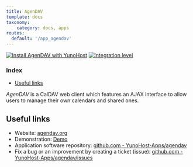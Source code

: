 ```yaml
---
title: AgenDAV
template: docs
taxonomy:
    category: docs, apps
routes:
  default: '/app_agendav'
---
```


[![Install AgenDAV with YunoHost](https://install-app.yunohost.org/install-with-yunohost.svg)](https://install-app.yunohost.org/?app=agendav) [![Integration level](https://dash.yunohost.org/integration/agendav.svg)](https://dash.yunohost.org/appci/app/agendav)

### Index

- [Useful links](#useful-links)

*AgenDAV* is a CalDAV web client which features an AJAX interface to allow users to manage their own calendars and shared ones.

## Useful links

+ Website: [agendav.org](https://agendav.org/)
+ Demonstration: [Demo](https://demo.yunohost.org/agendav/)
+ Application software repository: [github.com - YunoHost-Apps/agendav](https://github.com/YunoHost-Apps/agendav_ynh)
+ Fix a bug or an improvement by creating a ticket (issue): [github.com - YunoHost-Apps/agendav/issues](https://github.com/YunoHost-Apps/agendav_ynh/issues)
